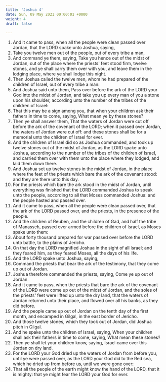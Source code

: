 ```yaml
---
title: 'Joshua 4'
date: Sun, 09 May 2021 00:00:01 +0000
weight: 4
draft: false
  
---
```


1. And it came to pass, when all the people were clean passed over Jordan, that the LORD spake unto Joshua, saying,
2. Take you twelve men out of the people, out of every tribe a man,
3. And command ye them, saying, Take you hence out of the midst of Jordan, out of the place where the priests' feet stood firm, twelve stones, and ye shall carry them over with you, and leave them in the lodging place, where ye shall lodge this night.
4. Then Joshua called the twelve men, whom he had prepared of the children of Israel, out of every tribe a man:
5. And Joshua said unto them, Pass over before the ark of the LORD your God into the midst of Jordan, and take you up every man of you a stone upon his shoulder, according unto the number of the tribes of the children of Israel:
6. That this may be a sign among you, that when your children ask their fathers in time to come, saying, What mean ye by these stones?
7. Then ye shall answer them, That the waters of Jordan were cut off before the ark of the covenant of the LORD; when it passed over Jordan, the waters of Jordan were cut off: and these stones shall be for a memorial unto the children of Israel for ever.
8. And the children of Israel did so as Joshua commanded, and took up twelve stones out of the midst of Jordan, as the LORD spake unto Joshua, according to the number of the tribes of the children of Israel, and carried them over with them unto the place where they lodged, and laid them down there.
9. And Joshua set up twelve stones in the midst of Jordan, in the place where the feet of the priests which bare the ark of the covenant stood: and they are there unto this day.
10. For the priests which bare the ark stood in the midst of Jordan, until everything was finished that the LORD commanded Joshua to speak unto the people, according to all that Moses commanded Joshua: and the people hasted and passed over.
11. And it came to pass, when all the people were clean passed over, that the ark of the LORD passed over, and the priests, in the presence of the people.
12. And the children of Reuben, and the children of Gad, and half the tribe of Manasseh, passed over armed before the children of Israel, as Moses spake unto them:
13. About forty thousand prepared for war passed over before the LORD unto battle, to the plains of Jericho.
14. On that day the LORD magnified Joshua in the sight of all Israel; and they feared him, as they feared Moses, all the days of his life.
15. And the LORD spake unto Joshua, saying,
16. Command the priests that bear the ark of the testimony, that they come up out of Jordan.
17. Joshua therefore commanded the priests, saying, Come ye up out of Jordan.
18. And it came to pass, when the priests that bare the ark of the covenant of the LORD were come up out of the midst of Jordan, and the soles of the priests' feet were lifted up unto the dry land, that the waters of Jordan returned unto their place, and flowed over all his banks, as they did before.
19. And the people came up out of Jordan on the tenth day of the first month, and encamped in Gilgal, in the east border of Jericho.
20. And those twelve stones, which they took out of Jordan, did Joshua pitch in Gilgal.
21. And he spake unto the children of Israel, saying, When your children shall ask their fathers in time to come, saying, What mean these stones?
22. Then ye shall let your children know, saying, Israel came over this Jordan on dry land.
23. For the LORD your God dried up the waters of Jordan from before you, until ye were passed over, as the LORD your God did to the Red sea, which he dried up from before us, until we were gone over:
24. That all the people of the earth might know the hand of the LORD, that it is mighty: that ye might fear the LORD your God for ever.
